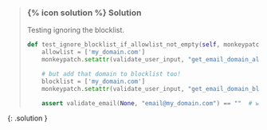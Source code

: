 
> ### {% icon solution %} Solution
> 
> Testing ignoring the blocklist.
> 
> ```python
> def test_ignore_blocklist_if_allowlist_not_empty(self, monkeypatch, patch_check_existing):
>     allowlist = ['my_domain.com']
>     monkeypatch.setattr(validate_user_input, "get_email_domain_allowlist_content", lambda a: allowlist)
> 
>     # but add that domain to blocklist too!
>     blocklist = ['my_domain.com']
>     monkeypatch.setattr(validate_user_input, "get_email_domain_blocklist_content", lambda a: blocklist)
> 
>     assert validate_email(None, "email@my_domain.com") == ""  # we expect blocklist to be ignored
> ```
{: .solution }
